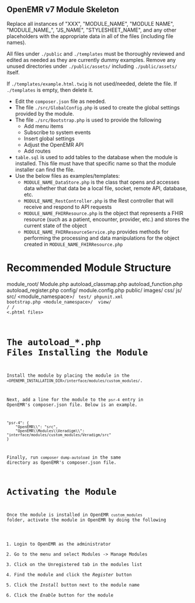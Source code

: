 OpenEMR v7 Module Skeleton
--------------------------

Replace all instances of "XXX", "MODULE_NAME", "MODULE NAME", "MODULE_NAME_", "JS_NAME", "STYLESHEET_NAME", and any other placeholders with the appropriate data in all of the files (including file names).

All files under `./public` and `./templates` must be thoroughly reviewed and edited as needed as they are currently dummy examples. Remove any unused directories under `./public/assets/` including `./public/assets/` itself.

If `./templates/example.html.twig` is not used/needed, delete the file. If `./templates` is empty, then delete it.

- Edit the `composer.json` file as needed.
- The file `./src/GlobalConfig.php` is used to create the global settings provided by the module.
- The file `./src/Bootstrap.php` is used to provide the following
  - Add menu items
  - Subscribe to system events
  - Insert global settings
  - Adjust the OpenEMR API
  - Add routes
- `table.sql` is used to add tables to the database when the module is installed. This file must have that specific name so that the module installer can find the file.
- Use the below files as examples/templates:
  - `MODULE_NAME_DataStore.php` is the class that opens and accesses data whether that data be a local file, socket, remote API, database, etc.
  - `MODULE_NAME_RestController.php` is the Rest controller that will receive and respond to API requests
  - `MODULE_NAME_FHIRResource.php` is the object that represents a FHIR resource (such as a patient, encounter, provider, etc.) and stores the current state of the object
  - `MODULE_NAME_FHIRResourceService.php` provides methods for performing the processing and data manipulations for the object created in `MODULE_NAME_FHIRResource.php`

Recommended Module Structure
============================

module_root/
    Module.php
    autoload_classmap.php
    autoload_function.php
    autoload_register.php
    config/
        module.config.php
    public/
        images/
        css/
        js/
    src/
        <module_namespace>/
            <code files>
    test/
        phpunit.xml
        bootstrap.php
        <module_namespace>/
            <test code files>
    view/
        <dir-named-after-module-namespace>/
            <dir-named-after-a-controller>/
                <.phtml files>

The autoload_*.php Files
Installing the Module
=====================

Install the module by placing the module in the `<OPENEMR_INSTALLATION_DIR>/interface/modules/custom_modules/`.

Next, add a line for the module to the `psr-4` entry in OpenEMR's composer.json file. Below is an example.

```
"psr-4": {
    "OpenEMR\\": "src",
    "OpenEMR\\Modules\\Veradigm\\": "interface/modules/custom_modules/Veradigm/src"
}
```

Finally, run `composer dump-autoload` in the same directory as OpenEMR's composer.json file.


Activating the Module
=====================

Once the module is installed in OpenEMR `custom_modules` folder, activate the module in OpenEMR by doing the following

  1. Login to OpenEMR as the administrator
  2. Go to the menu and select Modules -> Manage Modules
  3. Click on the Unregistered tab in the modules list
  4. Find the module and click the *Register* button
  5. Click the *Install* button next to the module name
  6. Click the *Enable* button for the module

